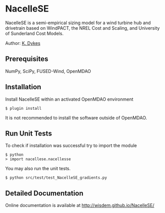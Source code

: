 # NacelleSE

NacelleSE is a semi-empirical sizing model for a wind turbine hub and drivetrain based on WindPACT, the NREL Cost and Scaling, and University of Sunderland Cost Models.

Author: [K. Dykes](mailto:katherine.dykes@nrel.gov)

## Prerequisites

NumPy, SciPy, FUSED-Wind, OpenMDAO

## Installation

Install NacelleSE within an activated OpenMDAO environment

	$ plugin install

It is not recommended to install the software outside of OpenMDAO.

## Run Unit Tests

To check if installation was successful try to import the module

	$ python
	> import nacellese.nacellesse

You may also run the unit tests.

	$ python src/test/test_NacelleSE_gradients.py

## Detailed Documentation

Online documentation is available at <http://wisdem.github.io/NacelleSE/>